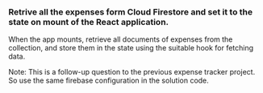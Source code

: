 ### Retrive all the expenses form Cloud Firestore and set it to the state on mount of the React application.

When the app mounts, retrieve all documents of expenses from the collection, and store them in the state using the suitable hook for fetching data.

Note: This is a follow-up question to the previous expense tracker project. So use the same firebase configuration in the solution code.
